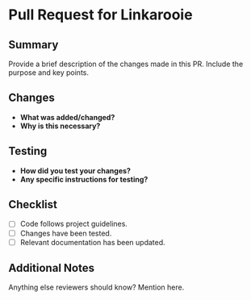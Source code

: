 # Pull Request for Linkarooie

## Summary

Provide a brief description of the changes made in this PR. Include the purpose and key points.

## Changes

- **What was added/changed?**
- **Why is this necessary?**

## Testing

- **How did you test your changes?**
- **Any specific instructions for testing?**

## Checklist

- [ ] Code follows project guidelines.
- [ ] Changes have been tested.
- [ ] Relevant documentation has been updated.

## Additional Notes

Anything else reviewers should know? Mention here.
